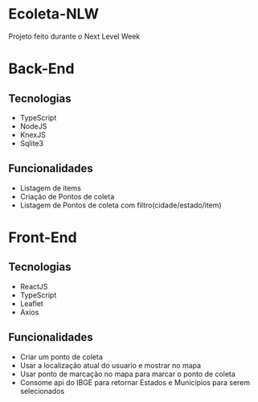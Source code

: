 # Ecoleta-NLW
Projeto feito durante o Next Level Week


# Back-End

  ## Tecnologias 

  - TypeScript
  - NodeJS
  - KnexJS
  - Sqlite3

  ## Funcionalidades

  - Listagem de items 
  - Criação de Pontos de coleta
  - Listagem de Pontos de coleta com filtro(cidade/estado/item)
  
  
  # Front-End
  
   ## Tecnologias
   
   - ReactJS
   - TypeScript
   - Leaflet
   - Axios
   
   ## Funcionalidades
   
   - Criar um ponto de coleta
   - Usar a localização atual do usuario e mostrar no mapa
   - Usar ponto de marcação no mapa para marcar o ponto de coleta
   - Consome api do IBGE para retornar Estados e Municípios para serem selecionados
